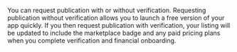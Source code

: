 You can request publication with or without verification. Requesting publication without verification allows you to launch a free version of your app quickly. If you then request publication with verification, your listing will be updated to include the marketplace badge and any paid pricing plans when you complete verification and financial onboarding.
